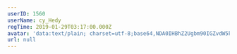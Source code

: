 ```yaml
---
userID: 1560
userName: cy_Hedy
regTime: 2019-01-29T03:17:00.000Z
avatar: 'data:text/plain; charset=utf-8;base64,NDA0IHBhZ2Ugbm90IGZvdW5kCg=='
url: null
---
```



